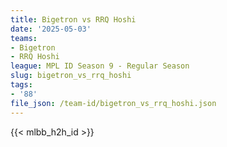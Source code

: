 ```yaml
---
title: Bigetron vs RRQ Hoshi
date: '2025-05-03'
teams:
- Bigetron
- RRQ Hoshi
league: MPL ID Season 9 - Regular Season
slug: bigetron_vs_rrq_hoshi
tags:
- '88'
file_json: /team-id/bigetron_vs_rrq_hoshi.json
---
```


{{< mlbb_h2h_id >}}
